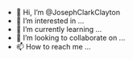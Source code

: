 - 👋 Hi, I’m @JosephClarkClayton
- 👀 I’m interested in ...
- 🌱 I’m currently learning ...
- 💞️ I’m looking to collaborate on ...
- 📫 How to reach me ...

<!---
JosephClarkClayton/JosephClarkClayton is a ✨ special ✨ repository because its `README.md` (this file) appears on your GitHub profile.
You can click the Preview link to take a look at your changes.
--->
